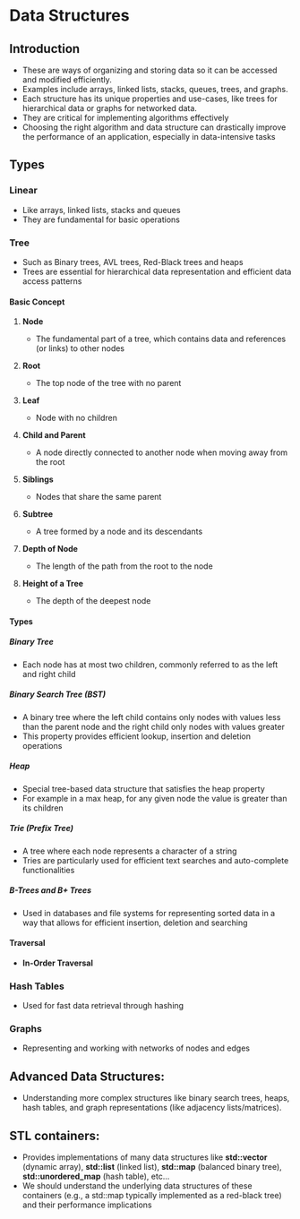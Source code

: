 # Data Structures

## Introduction

- These are ways of organizing and storing data so it can be accessed and modified efficiently.
- Examples include arrays, linked lists, stacks, queues, trees, and graphs.
- Each structure has its unique properties and use-cases, like trees for hierarchical data or graphs for networked data.
- They are critical for implementing algorithms effectively
- Choosing the right algorithm and data structure can drastically improve the performance of an application, especially in data-intensive tasks



## Types

### Linear

- Like arrays, linked lists, stacks and queues
- They are fundamental for basic operations


### Tree

- Such as Binary trees, AVL trees, Red-Black trees and heaps
- Trees are essential for hierarchical data representation and efficient data access patterns

#### Basic Concept

1. **Node**

   - The fundamental part of a tree, which contains data and references (or links) to other nodes

2. **Root**

   - The top node of the tree with no parent

3. **Leaf**

   - Node with no children

4. **Child and Parent**

   - A node directly connected to another node when moving away from the root

5. **Siblings**

   - Nodes that share the same parent

6. **Subtree**

   - A tree formed by a node and its descendants

7. **Depth of Node**

   - The length of the path from the root to the node

8. **Height of a Tree** 

   - The depth of the deepest node

#### Types

##### Binary Tree

- Each node has at most two children, commonly referred to as the left and right child

##### Binary Search Tree (BST)

- A binary tree where the left child contains only nodes with values less than the parent node and the right child only nodes with values greater
- This property provides efficient lookup, insertion and deletion operations

##### Heap

- Special tree-based data structure that satisfies the heap property
- For example in a max heap, for any given node the value is greater than its children

##### Trie (Prefix Tree)

- A tree where each node represents a character of a string
- Tries are particularly used for efficient text searches and auto-complete functionalities

##### B-Trees and B+ Trees

- Used in databases and file systems for representing sorted data in a way that allows for efficient insertion, deletion and searching

#### Traversal

- **In-Order Traversal**  










### Hash Tables

- Used for fast data retrieval through hashing






### Graphs

- Representing and working with networks of nodes and edges




## Advanced Data Structures:

- Understanding more complex structures like binary search trees, heaps, hash tables, and graph representations (like adjacency lists/matrices).
  

## STL containers:

- Provides implementations of many data structures like **std::vector** (dynamic array), **std::list** (linked list), **std::map** (balanced binary tree), **std::unordered_map** (hash table), etc...
- We should understand the underlying data structures of these containers (e.g., a std::map typically implemented as a red-black tree) and their performance implications

